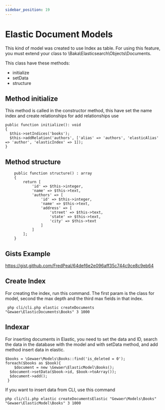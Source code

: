 ```yaml
---
sidebar_position: 19
---
```


# Elastic Document Models

This kind of model was created to use Index as table. For using this feature, you must extend your class to \Baka\Elasticsearch\Objects\Documents.

This class have these methods:
 - initialize
 - setData
 - structure

## Method initialize
This method is called in the constructor method, this have set the name index and create relationships 
for add relationships use 

``` 
public function initialize(): void
{
  $this->setIndices('books');
  $this->addRelation('authors', ['alias' => 'authors', 'elasticAlias' => 'author', 'elasticIndex' => 1]);
}
```

## Method structure

```
    public function structure() : array
    {
        return [
            'id' => $this->integer,
            'name' => $this->text,
            'authors' => [
                'id' => $this->integer,
                'name' => $this->text,
                'address' => [
                    'street' => $this->text,
                    'state' => $this->text,
                    'city' => $this->text
                ]
            ]
        ];
    }
```

## Gists Example
https://gist.github.com/FredPeal/64def6e2e096aff35c744c9ce8c9eb64

## Create Index
For creating the index, run this command. The first param is the class for model, second the max depth and the third max fields in that index.
```
 php cli/cli.php elastic createDocuments "Gewaer\ElasticDocuments\Books" 3 1000
```

## Indexar 
For inserting documents in Elastic, you need to set the data and ID, search the data in the database with the model and with setData method, and add method insert data in elastic.

```
$books = \Gewaer\Models\Books::find('is_deleted = 0');
foreach($books as $book){
	$document = new \Gewaer\ElasticModel\Books();
  $document->setData($book->id, $book->toArray());
  $document->add();
 }
```

If you want to insert data from CLI, use this command
```
php cli/cli.php elastic createDocumentsElastic "Gewaer\Models\Books" "Gewaer\ElasticModel\Books" 3 1000
```
